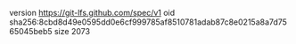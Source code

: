 version https://git-lfs.github.com/spec/v1
oid sha256:8cbd8d49e0595dd0e6cf999785af8510781adab87c8e0215a8a7d7565045beb5
size 2073
